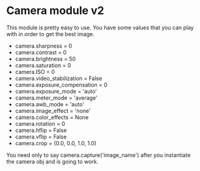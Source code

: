 # Camera module v2

This module is pretty easy to use.
You have some values that you can play with in order to get the best image.
- camera.sharpness = 0
- camera.contrast = 0
- camera.brightness = 50
- camera.saturation = 0
- camera.ISO = 0
- camera.video_stabilization = False
- camera.exposure_compensation = 0
- camera.exposure_mode = 'auto'
- camera.meter_mode = 'average'
- camera.awb_mode = 'auto'
- camera.image_effect = 'none'
- camera.color_effects = None
- camera.rotation = 0
- camera.hflip = False
- camera.vflip = False
- camera.crop = (0.0, 0.0, 1.0, 1.0)

You need only to say camera.capture('image_name') after you instantiate the camera obj and is going to work.